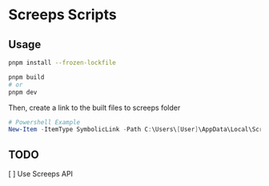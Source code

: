 # Screeps Scripts

## Usage
```bash
pnpm install --frozen-lockfile

pnpm build
# or
pnpm dev
```

Then, create a link to the built files to screeps folder

```powershell
# Powershell Example
New-Item -ItemType SymbolicLink -Path C:\Users\[User]\AppData\Local\Screeps\scripts\screeps.com\default -Value [cloned repository folder]\dist
```








## TODO
[ ] Use Screeps API


